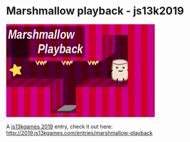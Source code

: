 # Marshmallow playback - js13k2019

![marshmallow playback screenshot](./entry/large_screenshot.png)

A [js13kgames 2019](http://2019.js13kgames.com/) entry, check it out here: http://2019.js13kgames.com/entries/marshmallow-playback
